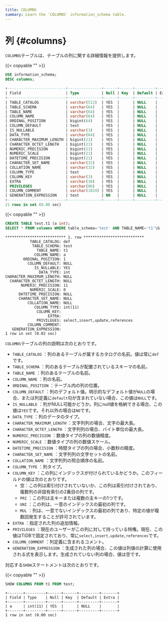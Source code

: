 ```yaml
---
title: COLUMNS
summary: Learn the `COLUMNS` information_schema table.
---
```


# 列 {#columns}

`COLUMNS`テーブルは、テーブルの列に関する詳細情報を提供します。

{{< copyable "" >}}

```sql
USE information_schema;
DESC columns;
```

```sql
+--------------------------+---------------+------+------+---------+-------+
| Field                    | Type          | Null | Key  | Default | Extra |
+--------------------------+---------------+------+------+---------+-------+
| TABLE_CATALOG            | varchar(512)  | YES  |      | NULL    |       |
| TABLE_SCHEMA             | varchar(64)   | YES  |      | NULL    |       |
| TABLE_NAME               | varchar(64)   | YES  |      | NULL    |       |
| COLUMN_NAME              | varchar(64)   | YES  |      | NULL    |       |
| ORDINAL_POSITION         | bigint(64)    | YES  |      | NULL    |       |
| COLUMN_DEFAULT           | text          | YES  |      | NULL    |       |
| IS_NULLABLE              | varchar(3)    | YES  |      | NULL    |       |
| DATA_TYPE                | varchar(64)   | YES  |      | NULL    |       |
| CHARACTER_MAXIMUM_LENGTH | bigint(21)    | YES  |      | NULL    |       |
| CHARACTER_OCTET_LENGTH   | bigint(21)    | YES  |      | NULL    |       |
| NUMERIC_PRECISION        | bigint(21)    | YES  |      | NULL    |       |
| NUMERIC_SCALE            | bigint(21)    | YES  |      | NULL    |       |
| DATETIME_PRECISION       | bigint(21)    | YES  |      | NULL    |       |
| CHARACTER_SET_NAME       | varchar(32)   | YES  |      | NULL    |       |
| COLLATION_NAME           | varchar(32)   | YES  |      | NULL    |       |
| COLUMN_TYPE              | text          | YES  |      | NULL    |       |
| COLUMN_KEY               | varchar(3)    | YES  |      | NULL    |       |
| EXTRA                    | varchar(30)   | YES  |      | NULL    |       |
| PRIVILEGES               | varchar(80)   | YES  |      | NULL    |       |
| COLUMN_COMMENT           | varchar(1024) | YES  |      | NULL    |       |
| GENERATION_EXPRESSION    | text          | NO   |      | NULL    |       |
+--------------------------+---------------+------+------+---------+-------+
21 rows in set (0.00 sec)
```

{{< copyable "" >}}

```sql
CREATE TABLE test.t1 (a int);
SELECT * FROM columns WHERE table_schema='test' AND TABLE_NAME='t1'\G
```

```
*************************** 1. row ***************************
           TABLE_CATALOG: def
            TABLE_SCHEMA: test
              TABLE_NAME: t1
             COLUMN_NAME: a
        ORDINAL_POSITION: 1
          COLUMN_DEFAULT: NULL
             IS_NULLABLE: YES
               DATA_TYPE: int
CHARACTER_MAXIMUM_LENGTH: NULL
  CHARACTER_OCTET_LENGTH: NULL
       NUMERIC_PRECISION: 11
           NUMERIC_SCALE: 0
      DATETIME_PRECISION: NULL
      CHARACTER_SET_NAME: NULL
          COLLATION_NAME: NULL
             COLUMN_TYPE: int(11)
              COLUMN_KEY: 
                   EXTRA: 
              PRIVILEGES: select,insert,update,references
          COLUMN_COMMENT: 
   GENERATION_EXPRESSION: 
1 row in set (0.02 sec)
```

`COLUMNS`テーブルの列の説明は次のとおりです。

-   `TABLE_CATALOG` ：列のあるテーブルが属するカタログの名前。値は常に`def`です。
-   `TABLE_SCHEMA` ：列のあるテーブルが配置されているスキーマの名前。
-   `TABLE_NAME` ：列のあるテーブルの名前。
-   `COLUMN_NAME` ：列の名前。
-   `ORDINAL_POSITION` ：テーブル内の列の位置。
-   `COLUMN_DEFAULT` ：列のデフォルト値。明示的なデフォルト値が`NULL`の場合、または列定義に`default`句が含まれていない場合、この値は`NULL`です。
-   `IS_NULLABLE` ：列がNULL可能かどうか。列にnull値を格納できる場合、この値は`YES`です。それ以外の場合は`NO`です。
-   `DATA_TYPE` ：列のデータのタイプ。
-   `CHARACTER_MAXIMUM_LENGTH` ：文字列列の場合、文字の最大長。
-   `CHARACTER_OCTET_LENGTH` ：文字列列の場合、バイト単位の最大長。
-   `NUMERIC_PRECISION` ：数値タイプの列の数値精度。
-   `NUMERIC_SCALE` ：数値タイプの列の数値スケール。
-   `DATETIME_PRECISION` ：時間タイプの列の場合、小数秒の精度。
-   `CHARACTER_SET_NAME` ：文字列列の文字セットの名前。
-   `COLLATION_NAME` ：文字列列の照合順序の名前。
-   `COLUMN_TYPE` ：列タイプ。
-   `COLUMN_KEY` ：この列にインデックスが付けられているかどうか。このフィールドの値は次のとおりです。
    -   空：この列は索引付けされていないか、この列は索引付けされており、複数列の非固有索引の2番目の列です。
    -   `PRI` ：この列は主キーまたは複数の主キーの1つです。
    -   `UNI` ：この列は、一意のインデックスの最初の列です。
    -   `MUL` ：列は、一意でないインデックスの最初の列であり、特定の値が複数回発生することが許可されています。
-   `EXTRA` ：指定された列の追加情報。
-   `PRIVILEGES` ：現在のユーザーがこの列に対して持っている特権。現在、この値はTiDBで固定されており、常に`select,insert,update,references`です。
-   `COLUMN_COMMENT` ：列定義に含まれるコメント。
-   `GENERATION_EXPRESSION` ：生成された列の場合、この値は列値の計算に使用される式を表示します。生成されていない列の場合、値は空です。

対応する`SHOW`ステートメントは次のとおりです。

{{< copyable "" >}}

```sql
SHOW COLUMNS FROM t1 FROM test;
```

```
+-------+---------+------+------+---------+-------+
| Field | Type    | Null | Key  | Default | Extra |
+-------+---------+------+------+---------+-------+
| a     | int(11) | YES  |      | NULL    |       |
+-------+---------+------+------+---------+-------+
1 row in set (0.00 sec)
```
